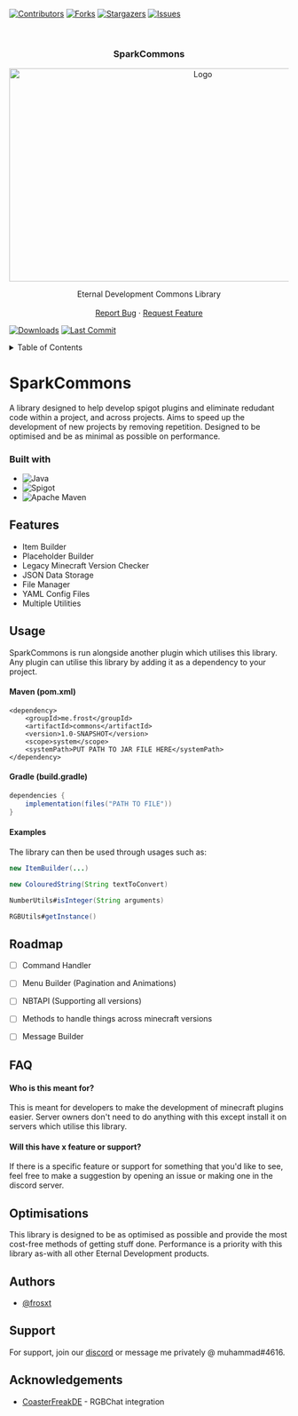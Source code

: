 
[![Contributors][contributors-shield]][contributors-url]
[![Forks][forks-shield]][forks-url]
[![Stargazers][stars-shield]][stars-url]
[![Issues][issues-shield]][issues-url]

<br/>
<div align="center">
<h3 align="center">SparkCommons</h3>

  <a href="https://github.com/frosxt/SparkCommons">
    <img src="https://cdn.discordapp.com/attachments/560497603289153542/1091406068074172538/ETERNAL_DEVELOPMENT_NEW_-_PURPLE_ABSTRACT.png" alt="Logo" width="682.5" height="383.5">
  </a>

  <p align="center">
    Eternal Development Commons Library
    <br />
    <br />
    <a href="https://github.com/frosxt/SparkCommons/issues">Report Bug</a>
    ·
    <a href="https://github.com/frosxt/SparkCommons/issues">Request Feature</a>
  </p>
</div>

[![Downloads][downloads-shield]][downloads-url] [![Last Commit][commits-shield]][commits-url]

<details>
  <summary>Table of Contents</summary>
  <ol>
    <li>
      <a href="#project-information">Project Information</a>
      <ul>
        <li><a href="#built-with">Built With</a></li>
      </ul>
    </li>
    <li><a href="#features">Features</a></li>
    <li>
      <a href="#usage">Usage</a>
      <ul>
        <li><a href="#maven-pomxml">Maven</a></li>
        <li><a href="#gradle-buildgradle">Gradle</a></li>
        <li><a href="#examples">Examples</a></li>
      </ul>
    </li>
    <li><a href="#roadmap">Roadmap</a></li>
    <li><a href="#faq">FAQ</a></li>
    <li><a href="#optimisation">Optimisation</a></li>
    <li><a href="#authors">Authors</a></li>
    <li><a href="#support">Support</a></li>
    <li><a href="#acknowledgements">Acknowledgements</a></li>
  </ol>
</details>

[contributors-shield]: https://img.shields.io/github/contributors/frosxt/SparkCommons.svg?style=for-the-badge
[contributors-url]: https://github.com/frosxt/SparkCommons/graphs/contributors
[forks-shield]: https://img.shields.io/github/forks/frosxt/SparkCommons.svg?style=for-the-badge
[forks-url]: https://github.com/frosxt/SparkCommons/network/members
[stars-shield]: https://img.shields.io/github/stars/frosxt/SparkCommons.svg?style=for-the-badge
[stars-url]: https://github.com/frosxt/SparkCommons/stargazers
[issues-shield]: https://img.shields.io/github/issues/frosxt/SparkCommons.svg?style=for-the-badge
[issues-url]: https://github.com/frosxt/SparkCommons/issues
[downloads-shield]: https://img.shields.io/github/downloads/frosxt/SparkCommons/total
[downloads-url]: https://github.com/frosxt/SparkCommons/releases
[commits-shield]: https://img.shields.io/github/last-commit/frosxt/SparkCommons
[commits-url]: https://github.com/frosxt/commits/master
# SparkCommons

A library designed to help develop spigot plugins and eliminate redudant code within a project, and across projects. Aims to speed up the development of new projects by removing repetition. Designed to be optimised and be as minimal as possible on performance.

### Built with
* ![Java][Java]
* ![Spigot][Spigot]
* ![Apache Maven][Maven]

[Java]: https://img.shields.io/badge/java-%23ED8B00.svg?style=for-the-badge&logo=oracle&logoColor=white
[Spigot]: https://img.shields.io/badge/Spigot-yellow.svg?style=for-the-badge&logo=minecraft&logoColor=white
[Maven]: https://img.shields.io/badge/Apache%20Maven-C71A36?style=for-the-badge&logo=Apache%20Maven&logoColor=white
## Features

- Item Builder
- Placeholder Builder
- Legacy Minecraft Version Checker
- JSON Data Storage
- File Manager
- YAML Config Files
- Multiple Utilities


## Usage
SparkCommons is run alongside another plugin which utilises this library. Any plugin can utilise this library by adding it as a dependency to your project.

#### Maven (pom.xml)
```maven
<dependency>
    <groupId>me.frost</groupId>
    <artifactId>commons</artifactId>
    <version>1.0-SNAPSHOT</version>
    <scope>system</scope>
    <systemPath>PUT PATH TO JAR FILE HERE</systemPath>
</dependency>
```
#### Gradle (build.gradle)
```gradle
dependencies {
    implementation(files("PATH TO FILE"))
}
```
#### Examples
The library can then be used through usages such as:
```java
new ItemBuilder(...)
```
```java
new ColouredString(String textToConvert)
```
```java
NumberUtils#isInteger(String arguments)
```
```java
RGBUtils#getInstance()
```

## Roadmap

- [ ] Command Handler

- [ ] Menu Builder (Pagination and Animations)

- [ ] NBTAPI (Supporting all versions)

- [ ] Methods to handle things across minecraft versions

- [ ] Message Builder

## FAQ

#### Who is this meant for?

This is meant for developers to make the development of minecraft plugins easier. Server owners don't need to do anything with this except install it on servers which utilise this library.

#### Will this have x feature or support?

If there is a specific feature or support for something that you'd like to see, feel free to make a suggestion by opening an issue or making one in the discord server.


## Optimisations

This library is designed to be as optimised as possible and provide the most cost-free methods of getting stuff done. Performance is a priority with this library as-with all other Eternal Development products.


## Authors

- [@frosxt](https://www.github.com/frosxt)


## Support

For support, join our [discord](https://discord.gg/WWBMePg7BA) or message me privately @ muhammad#4616.


## Acknowledgements
* [CoasterFreakDE](https://github.com/CoasterFreakDE/minecraft-spigot-rgb-chat-support) - RGBChat integration
